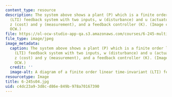 ```yaml
---
content_type: resource
description: The system above shows a plant (P) which is a finite order linear time-invariant
  (LTI) feedback system with two inputs, w (disturbance) and u (actuator), two outputs,
  z (cost) and y (measurement), and a feedback controller (K). (Image courtesy of
  OCW.)
file: https://ol-ocw-studio-app-qa.s3.amazonaws.com/courses/6-245-multivariable-control-systems-spring-2004/c4dc23a93d8cd86e849b978a70167390_6-245s04.jpg
file_type: image/jpeg
image_metadata:
  caption: The system above shows a plant (P) which is a finite order linear time-invariant
    (LTI) feedback system with two inputs, w (disturbance) and u (actuator), two outputs,
    z (cost) and y (measurement), and a feedback controller (K). (Image courtesy of
    OCW.)
  credit: ''
  image-alt: A diagram of a finite order linear time-invariant (LTI) feedback system.
resourcetype: Image
title: 6-245s04.jpg
uid: c4dc23a9-3d8c-d86e-849b-978a70167390
---
```


